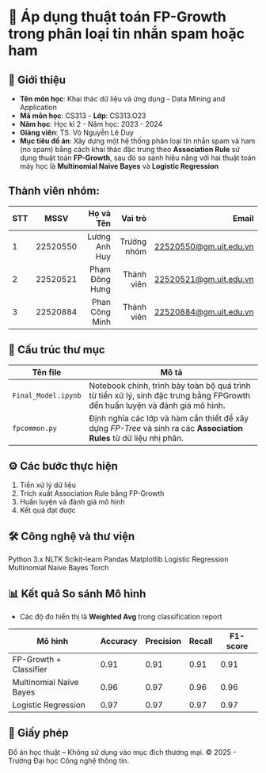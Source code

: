 # 📘 Áp dụng thuật toán FP-Growth trong phân loại tin nhắn spam hoặc ham

## 🧠 Giới thiệu

* **Tên môn học**: Khai thác dữ liệu và ứng dụng - Data Mining and Application
* **Mã môn học**: CS313 - **Lớp**: CS313.O23
* **Năm học**: Học kì 2 - Năm học: 2023 - 2024
* **Giảng viên**: TS. Võ Nguyễn Lê Duy
* **Mục tiêu đồ án**: Xây dựng một hệ thống phân loại tin nhắn spam và ham (no spam) bằng cách khai thác đặc trưng theo **Association Rule** sử dụng thuật toán **FP-Growth**, sau đó so sánh hiệu năng với hai thuật toán máy học là **Multinomial Naive Bayes** và **Logistic Regression**

## Thành viên nhóm: 
| STT    | MSSV          | Họ và Tên              |Vai trò    | Email                   |
| ------ |:-------------:| ----------------------:|----------:|-------------------------:
| 1      |22520550       |Lương Anh Huy           |Trưởng nhóm| 22520550@gm.uit.edu.vn|
| 2      |22520521       |Phạm Đông Hưng          |Thành viên| 22520521@gm.uit.edu.vn|
| 3      |22520884       |Phan Công Minh          |Thành viên| 22520884@gm.uit.edu.vn|

## 📂 Cấu trúc thư mục

| Tên file                             | Mô tả                                                                 |
|-------------------------------------|----------------------------------------------------------------------|
| `Final_Model.ipynb`  | Notebook chính, trình bày toàn bộ quá trình từ tiền xử lý, sinh đặc trưng bằng FPGrowth đến huấn luyện và đánh giá mô hình. |
| `fpcommon.py` | Định nghĩa các lớp và hàm cần thiết để xây dựng *FP-Tree* và sinh ra các **Association Rules** từ dữ liệu nhị phân. |

## ⚙️ Các bước thực hiện

1. Tiền xử lý dữ liệu
2. Trích xuất Association Rule bằng FP-Growth
3. Huấn luyện và đánh giá mô hình
4. Kết quả đạt được
   

## 🛠️ Công nghệ và thư viện
Python 3.x
NLTK
Scikit-learn
Pandas
Matplotlib
Logistic Regression
Multinomial Naive Bayes
Torch

## 📊 Kết quả So sánh Mô hình
* Các độ đo hiển thị là **Weighted Avg** trong classification report
  
| Mô hình                     | Accuracy | Precision | Recall | F1-score |
|----------------------------|----------|-----------|--------|----------|
| FP-Growth + Classifier | 0.91 | 0.91 | 0.91 | 0.91 |
| Multinomial Naive Bayes | 0.96 | 0.97 | 0.96 | 0.96 |
| Logistic Regression | 0.97 | 0.97 | 0.97 | 0.97 |

## 📄 Giấy phép
Đồ án học thuật – Không sử dụng vào mục đích thương mại.
© 2025 - Trường Đại học Công nghệ thông tin.

